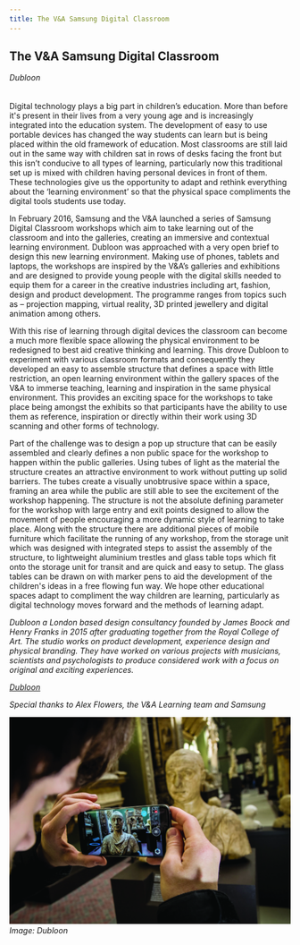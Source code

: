 ```yaml
---
title: The V&A Samsung Digital Classroom
---
```


## The V&A Samsung Digital Classroom

_Dubloon_
<br />
<br />
<br />
Digital technology plays a big part in children’s education. More than before it's present in their lives from a very young age and is increasingly integrated into the education system. The development of easy to use portable devices has changed the way students can learn but is being placed within the old framework of education. Most classrooms are still laid out in the same way with children sat in rows of desks facing the front but this isn’t conducive to all types of learning, particularly now this traditional set up is mixed with children having personal devices in front of them. These technologies give us the opportunity to adapt and rethink everything about the ‘learning environment’ so that the physical space compliments the digital tools students use today. 

In February 2016, Samsung and the V&A launched a series of Samsung Digital Classroom workshops which aim to take learning out of the classroom and into the galleries, creating an immersive and contextual learning environment. Dubloon was approached with a very open brief to design this new learning environment. Making use of phones, tablets and laptops, the workshops are inspired by the V&A’s galleries and exhibitions and are designed to provide young people with the digital skills needed to equip them for a career in the creative industries including art, fashion, design and product development. The programme ranges from topics such as – projection mapping, virtual reality, 3D printed jewellery and digital animation among others.    

With this rise of learning through digital devices the classroom can become a much more flexible space allowing the physical environment to be redesigned to best aid creative thinking and learning. This drove Dubloon to experiment with various classroom formats and consequently they developed an easy to assemble structure that defines a space with little restriction, an open learning environment within the gallery spaces of the V&A to immerse teaching, learning and inspiration in the same physical environment. This provides an exciting space for the workshops to take place being amongst the exhibits so that participants have the ability to use them as reference, inspiration or directly within their work using 3D scanning and other forms of technology.

Part of the challenge was to design a pop up structure that can be easily assembled and clearly defines a non public space for the workshop to happen within the public galleries. Using tubes of light as the material the structure creates an attractive environment to work without putting up solid barriers. The tubes create a visually unobtrusive space within a space, framing an area while the public are still able to see the excitement of the workshop happening. The structure is not the absolute defining parameter for the workshop with large entry and exit points designed to allow the movement of people encouraging a more dynamic style of learning to take place. Along with the structure there are additional pieces of mobile furniture which facilitate the running of any workshop, from the storage unit which was designed with integrated steps to assist the assembly of the structure, to lightweight aluminium trestles and glass table tops which fit onto the storage unit for transit and are quick and easy to setup. The glass tables can be drawn on with marker pens to aid the development of the children's ideas in a free flowing fun way. We hope other educational spaces adapt to compliment the way children are learning, particularly as digital technology moves forward and the methods of learning adapt.

_Dubloon a London based design consultancy founded by James Boock and Henry Franks in 2015 after graduating together from the Royal College of Art. The studio works on product development, experience design and physical branding. They have worked on various projects with musicians, scientists and psychologists to produce considered work with a focus on original and exciting experiences._

[*Dubloon*](http://www.dubloon.co.uk)

_Special thanks to Alex Flowers, the V&A Learning team and Samsung_

![Image: Dubloon](images/48.jpg)
_Image: Dubloon_

